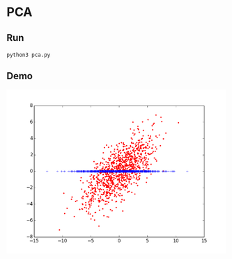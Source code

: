 # PCA

## Run

`python3 pca.py`

## Demo

![pca](https://github.com/TokenJan/ML-algorithm/blob/master/pca/img/pca.png?raw=true)